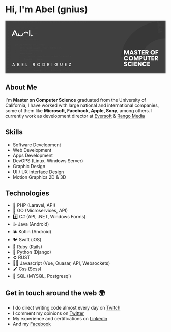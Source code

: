 # Hi, I'm Abel (gnius)

![Abel Rodríguez](https://github.com/gniuslab/gniuslab/raw/master/img/github-header.png)

## About Me
I'm **Master on Computer Science** graduated from the University of California, I have worked with large national and international companies, some of them like **Microsoft, Facebook, Apple, Sony**, among others.
I currently work as development director at [Eversoft](https://www.eversoft.com.pa/) & [Rango Media](https://www.rangomedia.com/)

## Skills
- Software Development
- Web Development
- Apps Development
- DevOPS (Linux, Windows Server)
- Graphic Design
- UI / UX Interface Design
- Motion Graphics 2D & 3D

## Technologies
- 🐘 PHP (Laravel, API)
- 🐹 GO (Microservices, API)
- #️⃣ C# (API, .NET, Windows Forms) 
- ☕ Java (Android)
- 🫐 Kotlin (Android)
- 🐦 Swift (iOS)
- 💎 Ruby (Rails)
- 🐍 Python (Django)
- ⚙️ RUST
- 🖖🏻 Javascript (Vue, Quasar, API, Websockets)
- 🖌️ Css (Scss)
- 🐬 SQL (MYSQL, Postgresql) 


## Get in touch around the web 🌍
- I do direct writing code almost every day on [Twitch](https://www.twitch.tv/gnius_twitch)
- I comment my opinions on [Twitter](https://twitter.com/gnius_twitt)
- My experience and certifications on [Linkedin](https://www.linkedin.com/in/abel-enoc-rodriguez/)
- And my [Facebook](https://www.facebook.com/abelenoc.rodriguez/)
